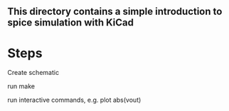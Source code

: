 ## This directory contains a simple introduction to spice simulation with KiCad

# Steps
Create schematic

run make

run interactive commands, e.g. plot abs(vout)
